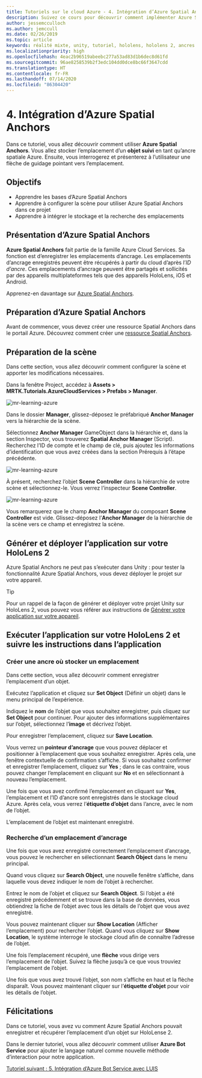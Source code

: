 ```yaml
---
title: Tutoriels sur le cloud Azure - 4. Intégration d’Azure Spatial Anchors
description: Suivez ce cours pour découvrir comment implémenter Azure Spatial Anchors dans une application HoloLens 2.
author: jessemcculloch
ms.author: jemccull
ms.date: 02/26/2019
ms.topic: article
keywords: réalité mixte, unity, tutoriel, hololens, hololens 2, ancres spatiales Azure
ms.localizationpriority: high
ms.openlocfilehash: 4eac2b96519abeebc277a53ad83d1b6dec8d61fd
ms.sourcegitcommit: 96ae8258539b2f3edc104dd0dce8bc66f3647cdd
ms.translationtype: HT
ms.contentlocale: fr-FR
ms.lasthandoff: 07/14/2020
ms.locfileid: "86304420"
---
```

# <a name="4-integrating-azure-spatial-anchors"></a>4. Intégration d’Azure Spatial Anchors

Dans ce tutoriel, vous allez découvrir comment utiliser **Azure Spatial Anchors**. Vous allez stocker l’emplacement d’un **objet suivi** en tant qu’ancre spatiale Azure. Ensuite, vous interrogerez et présenterez à l’utilisateur une flèche de guidage pointant vers l’emplacement.

## <a name="objectives"></a>Objectifs

* Apprendre les bases d’Azure Spatial Anchors
* Apprendre à configurer la scène pour utiliser Azure Spatial Anchors dans ce projet
* Apprendre à intégrer le stockage et la recherche des emplacements

## <a name="understanding-azure-spatial-anchors"></a>Présentation d’Azure Spatial Anchors

 **Azure Spatial Anchors** fait partie de la famille Azure Cloud Services. Sa fonction est d’enregistrer les emplacements d’ancrage. Les emplacements d’ancrage enregistrés peuvent être récupérés à partir du cloud d’après l’*ID d’ancre*. Ces emplacements d’ancrage peuvent être partagés et sollicités par des appareils multiplateformes tels que des appareils HoloLens, iOS et Android.

Apprenez-en davantage sur [Azure Spatial Anchors](https://docs.microsoft.com/azure/spatial-anchors/overview).

## <a name="preparing-azure-spatial-anchors"></a>Préparation d’Azure Spatial Anchors

Avant de commencer, vous devez créer une ressource Spatial Anchors dans le portail Azure.
Découvrez comment créer une [ressource Spatial Anchors](https://docs.microsoft.com/azure/spatial-anchors/quickstarts/get-started-hololens#create-a-spatial-anchors-resource).

## <a name="preparing-the-scene"></a>Préparation de la scène

Dans cette section, vous allez découvrir comment configurer la scène et apporter les modifications nécessaires.

Dans la fenêtre Project, accédez à **Assets > MRTK.Tutorials.AzureCloudServices > Prefabs > Manager**.

![mr-learning-azure](images/mr-learning-azure/tutorial4-section1-step1-1.png)

Dans le dossier **Manager**, glissez-déposez le préfabriqué **Anchor Manager** vers la hiérarchie de la scène.

Sélectionnez **Anchor Manager** GameObject dans la hiérarchie et, dans la section Inspector, vous trouverez **Spatial Anchor Manager** (Script). Recherchez l’ID de compte et le champ de clé, puis ajoutez les informations d’identification que vous avez créées dans la section Prérequis à l’étape précédente.

![mr-learning-azure](images/mr-learning-azure/tutorial4-section1-step2-1.png)

À présent, recherchez l’objet **Scene Controller** dans la hiérarchie de votre scène et sélectionnez-le. Vous verrez l’inspecteur **Scene Controller**.

![mr-learning-azure](images/mr-learning-azure/tutorial4-section1-step3-1.png)

Vous remarquerez que le champ **Anchor Manager** du composant **Scene Controller** est vide. Glissez-déposez l’**Anchor Manager** de la hiérarchie de la scène vers ce champ et enregistrez la scène.

## <a name="build-and-deploy-the-app-to-your-hololens-2"></a>Générer et déployer l’application sur votre HoloLens 2

Azure Spatial Anchors ne peut pas s’exécuter dans Unity : pour tester la fonctionnalité Azure Spatial Anchors, vous devez déployer le projet sur votre appareil.

> [!TIP]
> Pour un rappel de la façon de générer et déployer votre projet Unity sur HoloLens 2, vous pouvez vous référer aux instructions de [Générer votre application sur votre appareil](mr-learning-base-ch1.md#build-your-application-to-your-device).

## <a name="run-the-app-on-your-hololens-2-and-follow-the-in-app-instructions"></a>Exécuter l’application sur votre HoloLens 2 et suivre les instructions dans l’application

### <a name="create-an-anchor-to-store-a-location"></a>Créer une ancre où stocker un emplacement

Dans cette section, vous allez découvrir comment enregistrer l’emplacement d’un objet.

Exécutez l’application et cliquez sur **Set Object** (Définir un objet) dans le menu principal de l’expérience.

Indiquez le **nom** de l’objet que vous souhaitez enregistrer, puis cliquez sur **Set Object** pour continuer. Pour ajouter des informations supplémentaires sur l’objet, sélectionnez l’**image** et décrivez l’objet.

Pour enregistrer l’emplacement, cliquez sur **Save Location**.

Vous verrez un **pointeur d’ancrage** que vous pouvez déplacer et positionner à l’emplacement que vous souhaitez enregistrer. Après cela, une fenêtre contextuelle de confirmation s’affiche. Si vous souhaitez confirmer et enregistrer l’emplacement, cliquez sur **Yes** ; dans le cas contraire, vous pouvez changer l’emplacement en cliquant sur **No** et en sélectionnant à nouveau l’emplacement.

Une fois que vous avez confirmé l’emplacement en cliquant sur **Yes**, l’emplacement et l’ID d’ancre sont enregistrés dans le stockage cloud Azure. Après cela, vous verrez l’**étiquette d’objet** dans l’ancre, avec le nom de l’objet.

L’emplacement de l’objet est maintenant enregistré.

### <a name="query-for-finding-an-anchor-location"></a>Recherche d’un emplacement d’ancrage

Une fois que vous avez enregistré correctement l’emplacement d’ancrage, vous pouvez le rechercher en sélectionnant **Search Object** dans le menu principal.

Quand vous cliquez sur **Search Object**, une nouvelle fenêtre s’affiche, dans laquelle vous devez indiquer le nom de l’objet à rechercher.

Entrez le nom de l’objet et cliquez sur **Search Object**. Si l’objet a été enregistré précédemment et se trouve dans la base de données, vous obtiendrez la fiche de l’objet avec tous les détails de l’objet que vous avez enregistré.

Vous pouvez maintenant cliquer sur **Show Location** (Afficher l’emplacement) pour rechercher l’objet. Quand vous cliquez sur **Show Location**, le système interroge le stockage cloud afin de connaître l’adresse de l’objet.

Une fois l’emplacement récupéré, une **flèche** vous dirige vers l’emplacement de l’objet. Suivez la flèche jusqu’à ce que vous trouviez l’emplacement de l’objet.

Une fois que vous avez trouvé l’objet, son nom s’affiche en haut et la flèche disparaît. Vous pouvez maintenant cliquer sur l’**étiquette d’objet** pour voir les détails de l’objet.

## <a name="congratulations"></a>Félicitations

Dans ce tutoriel, vous avez vu comment Azure Spatial Anchors pouvait enregistrer et récupérer l’emplacement d’un objet sur HoloLense 2.

Dans le dernier tutoriel, vous allez découvrir comment utiliser **Azure Bot Service** pour ajouter le langage naturel comme nouvelle méthode d’interaction pour notre application.

[Tutoriel suivant : 5. Intégration d’Azure Bot Service avec LUIS](mr-learning-azure-05.md)
